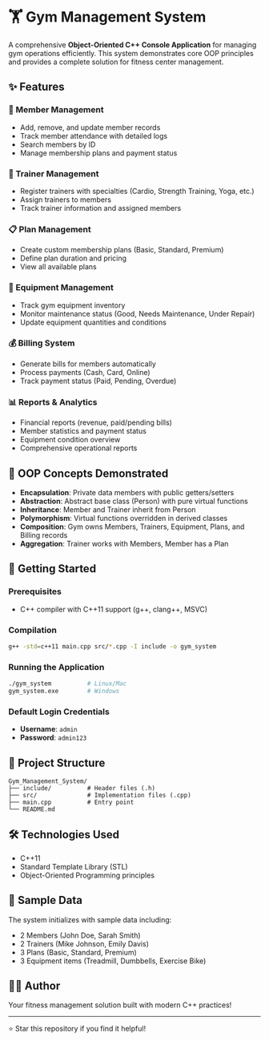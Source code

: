 # 🏋️ Gym Management System

A comprehensive **Object-Oriented C++ Console Application** for managing gym operations efficiently. This system demonstrates core OOP principles and provides a complete solution for fitness center management.

## ✨ Features

### 👥 Member Management
- Add, remove, and update member records
- Track member attendance with detailed logs
- Search members by ID
- Manage membership plans and payment status

### 💪 Trainer Management
- Register trainers with specialties (Cardio, Strength Training, Yoga, etc.)
- Assign trainers to members
- Track trainer information and assigned members

### 📋 Plan Management
- Create custom membership plans (Basic, Standard, Premium)
- Define plan duration and pricing
- View all available plans

### 🏃 Equipment Management
- Track gym equipment inventory
- Monitor maintenance status (Good, Needs Maintenance, Under Repair)
- Update equipment quantities and conditions

### 💰 Billing System
- Generate bills for members automatically
- Process payments (Cash, Card, Online)
- Track payment status (Paid, Pending, Overdue)

### 📊 Reports & Analytics
- Financial reports (revenue, paid/pending bills)
- Member statistics and payment status
- Equipment condition overview
- Comprehensive operational reports

## 🎯 OOP Concepts Demonstrated

- **Encapsulation**: Private data members with public getters/setters
- **Abstraction**: Abstract base class (Person) with pure virtual functions
- **Inheritance**: Member and Trainer inherit from Person
- **Polymorphism**: Virtual functions overridden in derived classes
- **Composition**: Gym owns Members, Trainers, Equipment, Plans, and Billing records
- **Aggregation**: Trainer works with Members, Member has a Plan

## 🚀 Getting Started

### Prerequisites
- C++ compiler with C++11 support (g++, clang++, MSVC)

### Compilation
```bash
g++ -std=c++11 main.cpp src/*.cpp -I include -o gym_system
```

### Running the Application
```bash
./gym_system          # Linux/Mac
gym_system.exe        # Windows
```

### Default Login Credentials
- **Username**: `admin`
- **Password**: `admin123`

## 📁 Project Structure
```
Gym_Management_System/
├── include/          # Header files (.h)
├── src/              # Implementation files (.cpp)
├── main.cpp          # Entry point
└── README.md
```

## 🛠️ Technologies Used
- C++11
- Standard Template Library (STL)
- Object-Oriented Programming principles

## 📝 Sample Data
The system initializes with sample data including:
- 2 Members (John Doe, Sarah Smith)
- 2 Trainers (Mike Johnson, Emily Davis)
- 3 Plans (Basic, Standard, Premium)
- 3 Equipment items (Treadmill, Dumbbells, Exercise Bike)

## 👨‍💻 Author
Your fitness management solution built with modern C++ practices!

---
⭐ Star this repository if you find it helpful!
